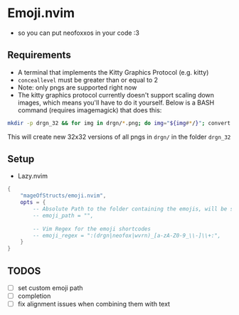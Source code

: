 # Emoji.nvim

- so you can put neofoxxos in your code :3

## Requirements

- A terminal that implements the Kitty Graphics Protocol (e.g. kitty)
- `conceallevel` must be greater than or equal to 2
- Note: only pngs are supported right now
- The kitty graphics protocol currently doesn't support scaling down images, which means you'll have to do it yourself. Below is a BASH command (requires imagemagick) that does this:

```sh
mkdir -p drgn_32 && for img in drgn/*.png; do img="${img#*/}"; convert -resize 32X32 "drgn/$img" "drgn_32/$img"; done
```

This will create new 32x32 versions of all pngs in `drgn/` in the folder `drgn_32`

## Setup

- Lazy.nvim

```lua
{
    "mageOfStructs/emoji.nvim",
    opts = {
        -- Absolute Path to the folder containing the emojis, will be set to /home/$USER/.local/share/icons/emoji.nvim by default; no path expansions are supported right now
        -- emoji_path = "",
        
        -- Vim Regex for the emoji shortcodes
        -- emoji_regex = ":(drgn|neofox|wvrn)_[a-zA-Z0-9_\\-]\\+:",
    }
}
```

## TODOS

- [ ] set custom emoji path
- [ ] completion
- [ ] fix alignment issues when combining them with text
